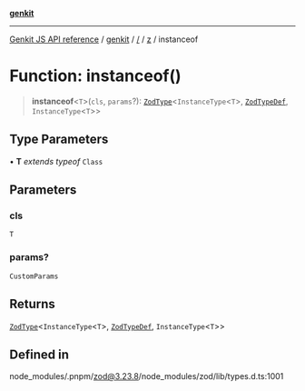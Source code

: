 [**genkit**](../../../README.md)

***

[Genkit JS API reference](../../../../README.md) / [genkit](../../../README.md) / [/](../../../README.md) / [z](../README.md) / instanceof

# Function: instanceof()

> **instanceof**\<`T`\>(`cls`, `params`?): [`ZodType`](../classes/ZodType.md)\<`InstanceType`\<`T`\>, [`ZodTypeDef`](../interfaces/ZodTypeDef.md), `InstanceType`\<`T`\>\>

## Type Parameters

• **T** *extends* *typeof* `Class`

## Parameters

### cls

`T`

### params?

`CustomParams`

## Returns

[`ZodType`](../classes/ZodType.md)\<`InstanceType`\<`T`\>, [`ZodTypeDef`](../interfaces/ZodTypeDef.md), `InstanceType`\<`T`\>\>

## Defined in

node\_modules/.pnpm/zod@3.23.8/node\_modules/zod/lib/types.d.ts:1001
